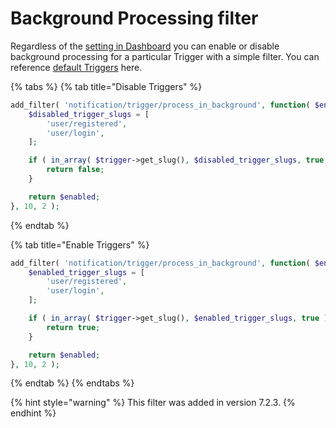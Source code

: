 # Background Processing filter

Regardless of the [setting in Dashboard](../../../user-guide/advanced/background-processing.md) you can enable or disable background processing for a particular Trigger with a simple filter. You can reference [default Triggers](../../triggers/default-triggers.md) here.

{% tabs %}
{% tab title="Disable Triggers" %}
```php
add_filter( 'notification/trigger/process_in_background', function( $enabled, $trigger ) {
	$disabled_trigger_slugs = [
		'user/registered',
		'user/login',
	];

	if ( in_array( $trigger->get_slug(), $disabled_trigger_slugs, true ) ) {
		return false;
	}

	return $enabled;
}, 10, 2 );
```
{% endtab %}

{% tab title="Enable Triggers" %}
```php
add_filter( 'notification/trigger/process_in_background', function( $enabled, $trigger ) {
	$enabled_trigger_slugs = [
		'user/registered',
		'user/login',
	];

	if ( in_array( $trigger->get_slug(), $enabled_trigger_slugs, true ) ) {
		return true;
	}

	return $enabled;
}, 10, 2 );
```
{% endtab %}
{% endtabs %}

{% hint style="warning" %}
This filter was added in version 7.2.3.
{% endhint %}
